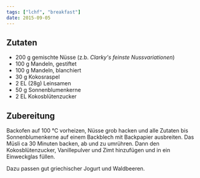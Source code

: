 ```yaml
---
tags: ["lchf", "breakfast"]
date: 2015-09-05
---
```


## Zutaten
- 200 g         gemischte Nüsse (z.b. *Clarky's feinste Nussvariationen*)
- 100 g         Mandeln, gestiftet
- 100 g         Mandeln, blanchiert
- 30 g          Kokosraspel
- 2 EL (28g)    Leinsamen
- 50 g          Sonnenblumenkerne
- 2 EL          Kokosblütenzucker

## Zubereitung
Backofen auf 100 ℃ vorheizen, Nüsse grob hacken und alle Zutaten bis Sonnenblumenkerne auf einem Backblech mit Backpapier ausbreiten. Das Müsli ca 30 Minuten backen, ab und zu umrühren. Dann den Kokosblütenzucker, Vanillepulver und Zimt hinzufügen und in ein Einweckglas füllen.

Dazu passen gut griechischer Jogurt und Waldbeeren.
